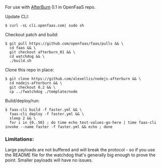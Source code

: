 For use with [AfterBurn](https://blog.alexellis.io/openfaas-serverless-acceleration/) 0.1 in OpenFaaS repo.

Update CLI:

```
$ curl -sL cli.openfaas.com| sudo sh
```

Checkout patch and build:

```
$ git pull https://github.com/openfaas/faas/pulls && \
  cd faas && \
  git checkout afterburn_01 && \
  cd watchdog && \
  ./build.sh
```

Clone this repo in place:

```
$ git clone https://github.com/alexellis/nodejs-afterburn && \
  cd nodejs-afterburn && \
  git checkout 0.2 && \
  cp ../fwatchdog ./template/node
```

Build/deploy/run:

```
$ faas-cli build -f faster.yml && \
  faas-cli deploy -f faster.yml && \
  sleep 2 && \
  for i in {0..50} ; do time echo test-values-go-here | time faas-cli invoke --name faster -f faster.yml && echo ; done
```

### Limitations:

Large payloads are not buffered and will break the protocol - so if you use the README file for the watchdog that's generally big enough to prove the point. Smaller payloads will have no issues.
